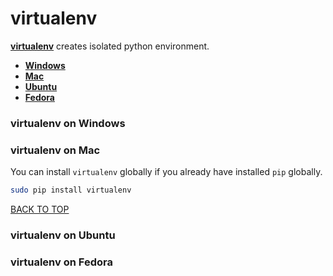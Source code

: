 virtualenv
==========
[**virtualenv**](https://virtualenv.pypa.io) creates isolated python environment.

* [**Windows**](#virtualenv-on-windows)
* [**Mac**](#virtualenv-on-mac)
* [**Ubuntu**](#virtualenv-on-ubuntu)
* [**Fedora**](#virtualenv-on-fedora)

### virtualenv on Windows

### virtualenv on Mac
You can install `virtualenv` globally if you already have installed `pip` globally.
```sh
sudo pip install virtualenv
```

[BACK TO TOP](https://github.com/ctrl-alt-del/devenv)



### virtualenv on Ubuntu

### virtualenv on Fedora
